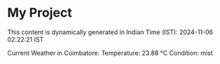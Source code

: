 # My Project

This content is dynamically generated in Indian Time (IST): 2024-11-06 02:22:21 IST


Current Weather in Coimbatore:
Temperature: 23.88 °C
Condition: mist
